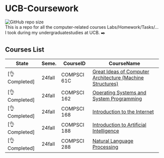 # UCB-Coursework     
![GitHub repo size](https://img.shields.io/github/repo-size/reallinshengxiang/COMPSCI-168)    
This is a repo for all the computer-related courses Labs/Homework/Tasks/... I took during my undergraduatestudies at UCB. ✒️

## Courses List

|State|Seme.|CourseID|CourseName|
|---|---|---|---|
|[👌Completed]|24fall|COMPSCI 61C|[Great Ideas of Computer Architecture (Machine Structures)](https://github.com/reallinshengxiang/UCB-Coursework/tree/Great-Ideas-in-Computer-Architecture-(Machine-Structures))|
|[👌Completed]|24fall|COMPSCI 162|[Operating Systems and System Programming](https://github.com/reallinshengxiang/UCB-Coursework/tree/Operating-Systems-and-System-Programming)|
|[👌Completed]|24fall|COMPSCI 168|[Introduction to the Internet](https://github.com/reallinshengxiang/UCB-Coursework/tree/Introduction-to-the-Internet)|
|[👌Completed]|24fall|COMPSCI 188|[Introduction to Artificial Intelligence](https://github.com/reallinshengxiang/UCB-Coursework/tree/Introduction-to-Artificial-Intelligence)|  
|[👌Completed]|24fall|COMPSCI 288|[Natural Language Processing](https://github.com/reallinshengxiang/UCB-Coursework/tree/Natural-Language-Processing)|
